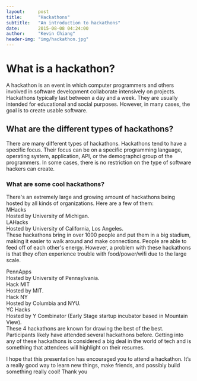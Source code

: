 ```yaml
---
layout:     post
title:      "Hackathons"
subtitle:   "An introduction to hackathons"
date:       2015-08-08 04:24:00
author:     "Kevin Chiang"
header-img: "img/hackathon.jpg"
---
```


<body>
<h1>What is a hackathon?</h1>
<p>
A hackathon is an event in which computer programmers and others involved in software development 
collaborate intensively on projects. Hackathons typically last between a day and a week. They are usually
intended for educational and social purposes. However, in many cases, the goal is to create usable software.
</p>
<h2>What are the different types of hackathons?</h2>
<p>
There are many different types of hackathons. Hackathons tend to have a specific focus.
Their focus can be on a specific programming language, operating system, application, API,
or the demographci group of the programmers. In some cases, there is no restriction on the type
of software hackers can create.
</p>
<h3>What are some cool hackathons?</h3>
<p>
There's an extremely large and growing amount of hackathons being hosted by
all kinds of organizations. Here are a few of them:<br/>
<a>MHacks</a><br/>
Hosted by University of Michigan.<br/>
<a>LAHacks</a><br/>
Hosted by University of California, Los Angeles.<br/>
These hackathons bring in over 1000 people and put them in a big stadium,
making it easier to walk around and make connections. People are able to
feed off of each other's energy. However, a problem with these hackathons is that
they often experience trouble with food/power/wifi due to the large scale.<br/>

<a>PennApps</a><br/>
Hosted by University of Pennsylvania.<br/>
<a>Hack MIT</a><br/>
Hosted by MIT.<br/>
<a>Hack NY</a><br/>
Hosted by Columbia and NYU.<br/>
<a>YC Hacks</a><br/>
Hosted by Y Combinator (Early Stage startup incubator based in Mountain View).<br/>
These 4 hackathons are known for drawing the best of the best. Participants likely
have attended several hackathons before. Getting into any of these hackathons is considered
a big deal in the world of tech and is something that attendees will highlight on their resumes.<br/>

I hope that this presentation has encouraged you to attend a hackathon. It’s a really good way to  learn new things, make friends, and possibly build something really cool! Thank you
</p>
</body>